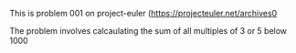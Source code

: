 This is problem 001 on project-euler (https://projecteuler.net/archives0

The problem involves calcaulating the sum of all multiples of 3 or 5 below 1000
